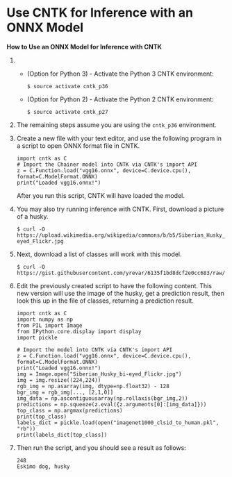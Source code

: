 # Use CNTK for Inference with an ONNX Model<a name="tutorial-cntk-inference-onnx"></a>

**How to Use an ONNX Model for Inference with CNTK**

1. 
   + \(Option for Python 3\) \- Activate the Python 3 CNTK environment:

     ```
     $ source activate cntk_p36
     ```
   + \(Option for Python 2\) \- Activate the Python 2 CNTK environment:

     ```
     $ source activate cntk_p27
     ```

1. The remaining steps assume you are using the `cntk_p36` environment\.

1. Create a new file with your text editor, and use the following program in a script to open ONNX format file in CNTK\.

   ```
   import cntk as C
   # Import the Chainer model into CNTK via CNTK's import API
   z = C.Function.load("vgg16.onnx", device=C.device.cpu(), format=C.ModelFormat.ONNX)
   print("Loaded vgg16.onnx!")
   ```

   After you run this script, CNTK will have loaded the model\.

1. You may also try running inference with CNTK\. First, download a picture of a husky\.

   ```
   $ curl -O https://upload.wikimedia.org/wikipedia/commons/b/b5/Siberian_Husky_bi-eyed_Flickr.jpg
   ```

1. Next, download a list of classes will work with this model\.

   ```
   $ curl -O https://gist.githubusercontent.com/yrevar/6135f1bd8dcf2e0cc683/raw/d133d61a09d7e5a3b36b8c111a8dd5c4b5d560ee/imagenet1000_clsid_to_human.pkl
   ```

1. Edit the previously created script to have the following content\. This new version will use the image of the husky, get a prediction result, then look this up in the file of classes, returning a prediction result\.

   ```
   import cntk as C
   import numpy as np
   from PIL import Image
   from IPython.core.display import display
   import pickle
   
   # Import the model into CNTK via CNTK's import API
   z = C.Function.load("vgg16.onnx", device=C.device.cpu(), format=C.ModelFormat.ONNX)
   print("Loaded vgg16.onnx!")
   img = Image.open("Siberian_Husky_bi-eyed_Flickr.jpg")
   img = img.resize((224,224))
   rgb_img = np.asarray(img, dtype=np.float32) - 128
   bgr_img = rgb_img[..., [2,1,0]]
   img_data = np.ascontiguousarray(np.rollaxis(bgr_img,2))
   predictions = np.squeeze(z.eval({z.arguments[0]:[img_data]}))
   top_class = np.argmax(predictions)
   print(top_class)
   labels_dict = pickle.load(open("imagenet1000_clsid_to_human.pkl", "rb"))
   print(labels_dict[top_class])
   ```

1. Then run the script, and you should see a result as follows:

   ```
   248
   Eskimo dog, husky
   ```